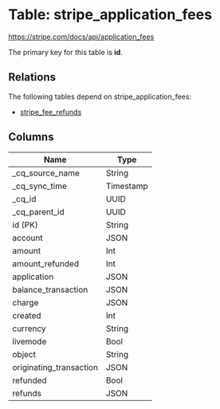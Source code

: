 # Table: stripe_application_fees

https://stripe.com/docs/api/application_fees

The primary key for this table is **id**.

## Relations

The following tables depend on stripe_application_fees:
  - [stripe_fee_refunds](stripe_fee_refunds.md)

## Columns

| Name          | Type          |
| ------------- | ------------- |
|_cq_source_name|String|
|_cq_sync_time|Timestamp|
|_cq_id|UUID|
|_cq_parent_id|UUID|
|id (PK)|String|
|account|JSON|
|amount|Int|
|amount_refunded|Int|
|application|JSON|
|balance_transaction|JSON|
|charge|JSON|
|created|Int|
|currency|String|
|livemode|Bool|
|object|String|
|originating_transaction|JSON|
|refunded|Bool|
|refunds|JSON|